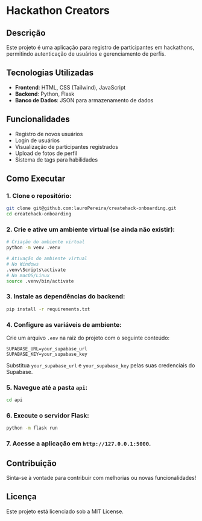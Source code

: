 # Hackathon Creators

## Descrição
Este projeto é uma aplicação para registro de participantes em hackathons, permitindo autenticação de usuários e gerenciamento de perfis.

## Tecnologias Utilizadas
- **Frontend**: HTML, CSS (Tailwind), JavaScript
- **Backend**: Python, Flask
- **Banco de Dados**: JSON para armazenamento de dados

## Funcionalidades
- Registro de novos usuários
- Login de usuários
- Visualização de participantes registrados
- Upload de fotos de perfil
- Sistema de tags para habilidades

## Como Executar

### 1. Clone o repositório:
```bash
git clone git@github.com:lauroPereira/createhack-onboarding.git
cd createhack-onboarding
```

### 2. Crie e ative um ambiente virtual (se ainda não existir):
```bash
# Criação do ambiente virtual
python -m venv .venv

# Ativação do ambiente virtual
# No Windows
.venv\Scripts\activate
# No macOS/Linux
source .venv/bin/activate
```

### 3. Instale as dependências do backend:
```bash
pip install -r requirements.txt
```

### 4. Configure as variáveis de ambiente:
Crie um arquivo `.env` na raiz do projeto com o seguinte conteúdo:
```
SUPABASE_URL=your_supabase_url
SUPABASE_KEY=your_supabase_key
```
Substitua `your_supabase_url` e `your_supabase_key` pelas suas credenciais do Supabase.

### 5. Navegue até a pasta `api`:
```bash
cd api
```

### 6. Execute o servidor Flask:
```bash
python -m flask run
```

### 7. Acesse a aplicação em `http://127.0.0.1:5000`.

## Contribuição
Sinta-se à vontade para contribuir com melhorias ou novas funcionalidades!

## Licença
Este projeto está licenciado sob a MIT License.